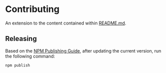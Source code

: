 
# Contributing

An extension to the content contained within [README.md](README.md).

## Releasing

Based on the [NPM Publishing Guide](https://docs.npmjs.com/getting-started/publishing-npm-packages), after updating the current version, run the following command:

```
npm publish
```
